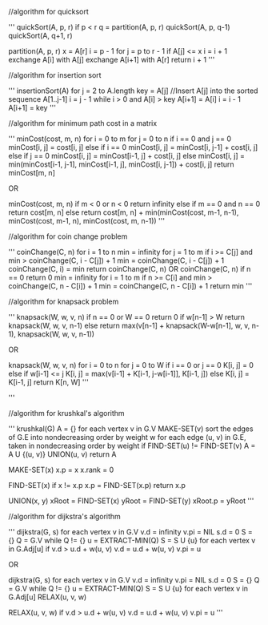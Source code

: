 //algorithm for quicksort

'''
quickSort(A, p, r)
    if p < r
        q = partition(A, p, r)
        quickSort(A, p, q-1)
        quickSort(A, q+1, r)

partition(A, p, r)
    x = A[r]
    i = p - 1
    for j = p to r - 1
        if A[j] <= x
            i = i + 1
            exchange A[i] with A[j]
    exchange A[i+1] with A[r]
    return i + 1
'''

//algorithm for insertion sort

'''
insertionSort(A)
    for j = 2 to A.length
        key = A[j]
        //Insert A[j] into the sorted sequence A[1..j-1]
        i = j - 1
        while i > 0 and A[i] > key
            A[i+1] = A[i]
            i = i - 1
        A[i+1] = key
'''

//algorithm for minimum path cost in a matrix

'''
minCost(cost, m, n)
    for i = 0 to m
        for j = 0 to n
            if i == 0 and j == 0
                minCost[i, j] = cost[i, j]
            else if i == 0
                minCost[i, j] = minCost[i, j-1] + cost[i, j]
            else if j == 0
                minCost[i, j] = minCost[i-1, j] + cost[i, j]
            else
                minCost[i, j] = min(minCost[i-1, j-1], minCost[i-1, j], minCost[i, j-1]) + cost[i, j]
    return minCost[m, n]

OR

minCost(cost, m, n)
    if m < 0 or n < 0
        return infinity
    else if m == 0 and n == 0
        return cost[m, n]
    else
        return cost[m, n] + min(minCost(cost, m-1, n-1), minCost(cost, m-1, n), minCost(cost, m, n-1))
'''





//algorithm for coin change problem

'''
coinChange(C, n)
    for i = 1 to n
        min = infinity
        for j = 1 to m
            if i >= C[j] and min > coinChange(C, i - C[j]) + 1
                min = coinChange(C, i - C[j]) + 1
        coinChange(C, i) = min
    return coinChange(C, n)
  OR 
coinChange(C, n)
    if n == 0
        return 0
    min = infinity
    for i = 1 to m
        if n >= C[i] and min > coinChange(C, n - C[i]) + 1
            min = coinChange(C, n - C[i]) + 1
    return min
'''

//algorithm for knapsack problem

'''
knapsack(W, w, v, n)
    if n == 0 or W == 0
        return 0
    if w[n-1] > W
        return knapsack(W, w, v, n-1)
    else
        return max(v[n-1] + knapsack(W-w[n-1], w, v, n-1), knapsack(W, w, v, n-1))

 OR

knapsack(W, w, v, n)
    for i = 0 to n
        for j = 0 to W
            if i == 0 or j == 0
                K[i, j] = 0
            else if w[i-1] <= j
                K[i, j] = max(v[i-1] + K[i-1, j-w[i-1]], K[i-1, j])
            else
                K[i, j] = K[i-1, j]
    return K[n, W]
'''

'''

//algorithm for krushkal's algorithm

'''
krushkal(G)
    A = {}
    for each vertex v in G.V
        MAKE-SET(v)
    sort the edges of G.E into nondecreasing order by weight w
    for each edge (u, v) in G.E, taken in nondecreasing order by weight
        if FIND-SET(u) != FIND-SET(v)
            A = A U {(u, v)}
            UNION(u, v)
    return A

MAKE-SET(x)
    x.p = x
    x.rank = 0

FIND-SET(x)
    if x != x.p
        x.p = FIND-SET(x.p)
    return x.p

UNION(x, y)
    xRoot = FIND-SET(x)
    yRoot = FIND-SET(y)
    xRoot.p = yRoot
'''

//algorithm for dijkstra's algorithm

'''
dijkstra(G, s)
    for each vertex v in G.V
        v.d = infinity
        v.pi = NIL
    s.d = 0
    S = {}
    Q = G.V
    while Q != {}
        u = EXTRACT-MIN(Q)
        S = S U {u}
        for each vertex v in G.Adj[u]
            if v.d > u.d + w(u, v)
                v.d = u.d + w(u, v)
                v.pi = u

OR

dijkstra(G, s)
    for each vertex v in G.V
        v.d = infinity
        v.pi = NIL
    s.d = 0
    S = {}
    Q = G.V
    while Q != {}
        u = EXTRACT-MIN(Q)
        S = S U {u}
        for each vertex v in G.Adj[u]
            RELAX(u, v, w)

RELAX(u, v, w)
    if v.d > u.d + w(u, v)
        v.d = u.d + w(u, v)
        v.pi = u
'''
